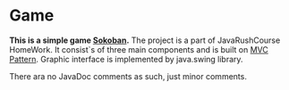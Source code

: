 # Game
**This is a simple game [Sokoban](https://wikipedia.org/wiki/Sokoban).**
The project is a part of JavaRushCourse HomeWork. It consist`s of three main components and is built on [MVC Pattern](https://en.wikipedia.org/wiki/Model%E2%80%93view%E2%80%93controller). Graphic interface is implemented by java.swing library.
<p>There ara no JavaDoc comments as such, just minor comments.
